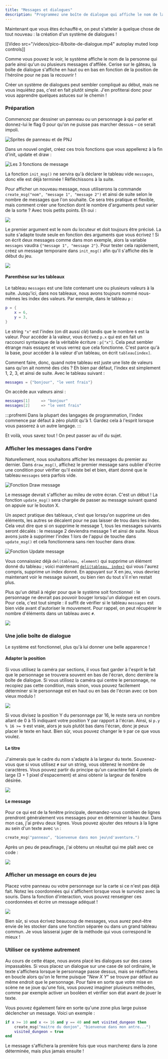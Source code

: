```yaml
---
title: "Messages et dialogues"
description: "Programmez une boîte de dialogue qui affiche le nom de la personne ainsi qu'un ou plusieurs messages d'affilée."
---
```


Maintenant que vous êtes échauffé·e, on peut s'atteler à quelque chose de tout nouveau : la création d'un système de dialogues !

[[Video src="/videos/pico-8/boite-de-dialogue.mp4" autoplay muted loop controls]]

Comme vous pouvez le voir, le système affiche le nom de la personne qui parle ainsi qu'un ou plusieurs messages d'affilée. Cerise sur le gâteau, la boîte de dialogue s'affiche en haut ou en bas en fonction de la position de l'héroïne pour ne pas la recouvrir !

Créer un système de dialogues peut sembler compliqué au début, mais ne vous inquiétez pas, c'est en fait plutôt simple. J'en profiterai donc pour vous apprendre quelques astuces sur le chemin !

### Préparation

Commencez par dessiner un panneau ou un personnage à qui parler et donnez-lui le flag 0 pour qu'on ne puisse pas marcher dessus – ce serait impoli.

![Sprites de panneau et de PNJ](./sprites-messages.png)

Dans un nouvel onglet, créez ces trois fonctions que vous appellerez à la fin d'init, update et draw :

![Les 3 fonctions de message](./onglet-messages.png)

La fonction `init_msg()` ne servira qu'à déclarer le tableau vide `messages`, donc elle est déjà terminée ! Réfléchissons à la suite.

Pour afficher un nouveau message, nous utiliserons la commande `create_msg("nom", "message 1", "message 2")` et ainsi de suite selon le nombre de messages que l'on souhaite. Ce sera très pratique et flexible, mais comment créer une fonction dont le nombre d'arguments peut varier de la sorte ? Avec trois petits points. Eh oui :

![](./arguments-variables.png)

Le premier argument est le nom du locuteur et doit toujours être précisé. La suite s'adapte toute seule en fonction des arguments que vous écrivez ! Si on écrit deux messages comme dans mon exemple, alors la variable `messages` vaudra `{"message 1", "message 2"}`. Pour tester cela rapidement, créez un message temporaire dans `init_msg()` afin qu'il s'affiche dès le début du jeu.

![](./message-temporaire.png)

#### Parenthèse sur les tableaux

Le tableau `messages` est une liste contenant une ou plusieurs valeurs à la suite. Jusqu'ici, dans nos tableaux, nous avons toujours nommé nous-mêmes les index des valeurs. Par exemple, dans le tableau `p` :

```lua
p = {
    x = 6,
    y = 3,
}
```

Le string `"x"` est l'index (on dit aussi *clé*) tandis que le nombre `6` est la valeur. Pour accéder à la valeur, vous écrivez `p.x` qui est en fait un raccourci syntaxique de la véritable écriture : `p["x"]`. Cela peut sembler étrange mais essayez et vous verrez que cela fonctionne. C'est parce qu'à la base, pour accéder à la valeur d'un tableau, on écrit `tableau[index]`.

Comment faire, donc, quand notre tableau est juste une liste de valeurs sans qu'on ait nommé des clés ? Eh bien par défaut, l'index est simplement 1, 2, 3, et ainsi de suite. Avec le tableau suivant :

```lua
messages = {"bonjour", "le vent frais"}
```

On accède aux valeurs ainsi :

```lua
messages[1]     => "bonjour"
messages[2]     => "le vent frais"
```

:::profremi
Dans la plupart des langages de programmation, l'index commence par défaut à zéro plutôt qu'à 1. Gardez cela à l'esprit lorsque vous passerez à un autre langage.
:::

Et voilà, vous savez tout ! On peut passer au vif du sujet.

### Afficher les messages dans l'ordre

Naturellement, nous souhaitons afficher les messages du premier au dernier. Dans `draw_msg()`, affichez le premier message sans oublier d'écrire une condition pour vérifier qu'il existe bel et bien, étant donné que le tableau `messages` sera parfois vide.

![Fonction Draw message](./draw-msg.png)

Le message devrait s'afficher au mileu de votre écran. C'est un début ! La fonction `update_msg()` sera chargée de passer au message suivant quand on appuie sur le bouton X.

Un aspect pratique des tableaux, c'est que lorsqu'on supprime un des éléments, les autres se décalent pour ne pas laisser de trou dans les index. Cela veut dire que si on supprime le message 1, tous les messages suivants seront décalés : le message 2 deviendra message 1 et ainsi de suite. Nous avons juste à supprimer l'index 1 lors de l'appui de touche dans `update_msg()` et cela fonctionnera sans rien toucher dans draw.

![Fonction Update message](./update-msg.png)

Vous connaissiez déjà `del(tableau, element)` qui supprime un élément donné du tableau ; voici maintenant [`deli(tableau, index)`](https://www.lexaloffle.com/dl/docs/pico-8_manual.html#DELI) qui vous l'aurez compris, supprime un index donné. En appuyant sur X en jeu, vous devriez maintenant voir le message suivant, ou bien rien du tout s'il n'en restait plus.

Plus qu'un détail à régler pour que le système soit fonctionnel : le personnage ne devrait pas pouvoir bouger lorsqu'un dialogue est en cours. Pour cela, c'est tout simple : il suffit de vérifier si le tableau `messages` est bien vide avant d'autoriser le mouvement. Pour rappel, on peut récupérer le nombre d'éléments dans un tableau avec `#`.

![](./empecher-mouvement.png)

### Une jolie boîte de dialogue

Le système est fonctionnel, plus qu'à lui donner une belle apparence !

#### Adapter la position

Si vous utilisez la caméra par sections, il vous faut garder à l'esprit le fait que le personnage se trouvera souvent en bas de l'écran, donc derrière la boîte de dialogue. Si vous utilisez la caméra qui centre le personnage, ne recopiez pas cette condition, mais sinon, vous pouvez facilement déterminer si le personnage est en haut ou en bas de l'écran avec ce bon vieux modulo !

![](./y-message.png)

Si vous divisez la position Y du personnage par 16, le reste sera un nombre allant de 0 à 15 indiquant votre position Y par rapport à l'écran. Ainsi, si `p.y % 16 >= 9` est vraie, alors je suis plutôt bas dans l'écran, donc je peux placer le texte en haut. Bien sûr, vous pouvez changer le `9` par ce que vous voulez.

#### Le titre

J'aimerais que le cadre du nom s'adapte à la largeur du texte. Souvenez-vous que si vous utilisez `#` sur un string, vous obtenez le nombre de caractères. Vous pouvez partir du principe qu'un caractère fait 4 pixels de large (3 + 1 pixel d'espacement) et ainsi obtenir la largeur de fenêtre désirée.

![](./titre.png)

#### Le message

Pour ce qui est de la fenêtre principale, demandez-vous combien de lignes prendront généralement vos messages pour en déterminer la hauteur. Dans mon cas, j'ai prévu deux lignes. Vous pouvez ajouter des retours à la ligne au sein d'un texte avec `\n` :

```lua
create_msg("panneau", "bienvenue dans mon jeu\nd'aventure.")
```

Après un peu de peaufinage, j'ai obtenu un résultat qui me plaît avec ce code :

![](./design-final.png)

### Afficher un message en cours de jeu

Placez votre panneau ou votre personnage sur la carte si ce n'est pas déjà fait. Notez les coordonnées qui s'affichent lorsque vous le survolez avec la souris. Dans la fonction d'interaction, vous pouvez renseigner ces coordonnées et écrire un message adéquat !

![](./messages-dans-interact.png)

Bien sûr, si vous écrivez beaucoup de messages, vous aurez peut-être envie de les stocker dans une fonction séparée ou dans un grand tableau commun. Je vous laisserai juger de la méthode qui vous correspond le mieux !

### Utiliser ce système autrement

Au cours de cette étape, nous avons placé les dialogues sur des cases impassables. Si vous placez un dialogue sur une case de sol ordinaire, le texte s'affichera lorsque le personnage passe dessus, mais se réaffichera en boucle alors qu'on le ferme puisque "*New X Y*" se trouve par défaut au même endroit que le personnage. Pour faire en sorte que votre mise en scène ne se joue qu'une fois, vous pouvez imaginer plusieurs méthodes, comme par exemple activer un booléen et vérifier son état avant de jouer le texte.

Vous pouvez également faire en sorte qu'une zone plus large puisse déclencher un message. Voici un exemple :

```lua
if x >= 10 and x <= 16 and y == 40 and not visited_dungeon then
    create_msg("maitre du donjon", "bienvenue dans mon antre...")
    visited_dungeon = true
end
```

Le message s'affichera la première fois que vous marcherez dans la zone déterminée, mais plus jamais ensuite !
